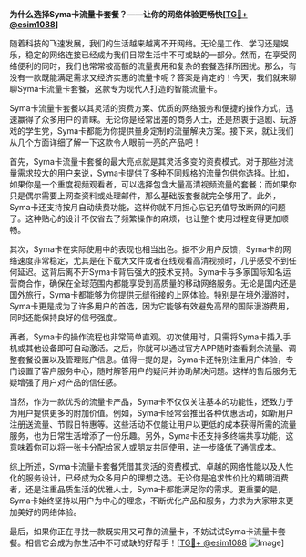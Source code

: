 **为什么选择Syma卡流量卡套餐？——让你的网络体验更畅快[[TG💪+ @esim1088](https://t.me/s/esim1088)]**

随着科技的飞速发展，我们的生活越来越离不开网络。无论是工作、学习还是娱乐，稳定的网络连接已经成为我们日常生活中不可或缺的一部分。然而，在享受网络便利的同时，我们也常常被高额的流量费用和复杂的套餐选择所困扰。那么，有没有一款既能满足需求又经济实惠的流量卡呢？答案是肯定的！今天，我们就来聊聊Syma卡流量卡套餐，这款专为现代人打造的智能流量卡。

Syma卡流量卡套餐以其灵活的资费方案、优质的网络服务和便捷的操作方式，迅速赢得了众多用户的青睐。无论你是经常出差的商务人士，还是热衷于追剧、玩游戏的学生党，Syma卡都能为你提供量身定制的流量解决方案。接下来，就让我们从几个方面详细了解一下这款令人眼前一亮的产品吧！

首先，Syma卡流量卡套餐的最大亮点就是其灵活多变的资费模式。对于那些对流量需求较大的用户来说，Syma卡提供了多种不同规格的流量包供你选择。比如，如果你是一个重度视频观看者，可以选择包含大量高清视频流量的套餐；而如果你只是偶尔需要上网查资料或处理邮件，那么基础版套餐就完全够用了。此外，Syma卡还支持按月自动续费功能，这样你就不用担心忘记充值导致断网的问题了。这种贴心的设计不仅省去了频繁操作的麻烦，也让整个使用过程变得更加顺畅。

其次，Syma卡在实际使用中的表现也相当出色。据不少用户反馈，Syma卡的网络速度非常稳定，尤其是在下载大文件或者在线观看高清视频时，几乎感受不到任何延迟。这背后离不开Syma卡背后强大的技术支持。Syma卡与多家国际知名运营商合作，确保在全球范围内都能享受到高质量的移动网络服务。无论是国内还是国外旅行，Syma卡都能够为你提供无缝衔接的上网体验。特别是在境外漫游时，Syma卡更是成为了许多用户的首选，因为它能够有效避免高昂的国际漫游费用，同时还能保持良好的信号强度。

再者，Syma卡的操作流程也非常简单直观。初次使用时，只需将Syma卡插入手机或其他设备即可自动激活。之后，你就可以通过官方APP随时查看剩余流量、调整套餐设置以及管理账户信息。值得一提的是，Syma卡还特别注重用户体验，专门设置了客户服务中心，随时解答用户的疑问并协助解决问题。这样的售后服务无疑增强了用户对产品的信任感。

当然，作为一款优秀的流量卡产品，Syma卡不仅仅关注基本的功能性，还致力于为用户提供更多的附加价值。例如，Syma卡经常会推出各种优惠活动，如新用户注册送流量、节假日特惠等。这些活动不仅能让用户以更低的成本获得所需的流量服务，也为日常生活增添了一份乐趣。另外，Syma卡还支持多终端共享功能，这意味着你可以将一张卡分配给家人或朋友共同使用，进一步降低了通信成本。

综上所述，Syma卡流量卡套餐凭借其灵活的资费模式、卓越的网络性能以及人性化的服务设计，已经成为众多用户的理想之选。无论你是追求性价比的精明消费者，还是注重品质生活的优雅人士，Syma卡都能满足你的需求。更重要的是，Syma卡始终坚持以用户为中心的理念，不断优化产品和服务，力求为大家带来更加美好的网络体验。

最后，如果你正在寻找一款既实用又可靠的流量卡，不妨试试Syma卡流量卡套餐。相信它会成为你生活中不可或缺的好帮手！[[TG💪+ @esim1088](https://t.me/s/esim1088) ![Image](https://i.postimg.cc/4NQfJmqS/Snipaste-2025-05-13-00-14-12.png)]